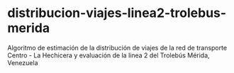 # distribucion-viajes-linea2-trolebus-merida
Algoritmo de estimación de la distribución de viajes de la red de transporte Centro - La Hechicera y evaluación de la linea 2 del Trolebús Mérida, Venezuela
